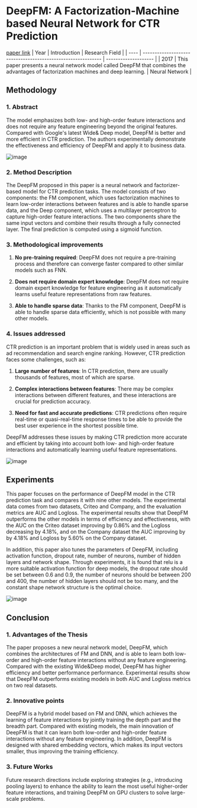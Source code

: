 # DeepFM: A Factorization-Machine based Neural Network for CTR Prediction
[paper link](https://arxiv.org/pdf/1703.04247) 
| Year | Introduction                                                         | Research Field                 |
| ---- | ------------------------------------------------------------ | -------------------- |
| 2017 | This paper presents a neural network model called DeepFM that combines the advantages of factorization machines and deep learning.         | Neural Network           |

## Methodology

### 1. Abstract
  The model emphasizes both low- and high-order feature interactions and does not require any feature engineering beyond the original features. Compared with Google's latest Wide& Deep model, DeepFM is better and more efficient in CTR prediction. The authors experimentally demonstrate the effectiveness and efficiency of DeepFM and apply it to business data.

  ![image](https://github.com/Zhang-Bocheng/paper-reading/assets/160409071/a17b574b-4795-4a00-a81d-c00042d7b864)

### 2. Method Description 
  The DeepFM proposed in this paper is a neural network and factorizer-based model for CTR prediction tasks. The model consists of two components: the FM component, which uses factorization machines to learn low-order interactions between features and is able to handle sparse data, and the Deep component, which uses a multilayer perceptron to capture high-order feature interactions. The two components share the same input vectors and combine their results through a fully connected layer. The final prediction is computed using a sigmoid function.
  
### 3. Methodological improvements
  1. **No pre-training required**: DeepFM does not require a pre-training process and therefore can converge faster compared to other similar models such as FNN.
  
  2. **Does not require domain expert knowledge**: DeepFM does not require domain expert knowledge for feature engineering as it automatically learns useful feature representations from raw features.
  
  3. **Able to handle sparse data**: Thanks to the FM component, DeepFM is able to handle sparse data efficiently, which is not possible with many other models.
     
### 4. Issues addressed 
  CTR prediction is an important problem that is widely used in areas such as ad recommendation and search engine ranking. However, CTR prediction faces some challenges, such as:

  1. **Large number of features**: In CTR prediction, there are usually thousands of features, most of which are sparse.
     
  2. **Complex interactions between features**: There may be complex interactions between different features, and these interactions are crucial for prediction accuracy.
  
  3. **Need for fast and accurate predictions**: CTR predictions often require real-time or quasi-real-time response times to be able to provide the best user experience in the shortest possible time.
     
DeepFM addresses these issues by making CTR prediction more accurate and efficient by taking into account both low- and high-order feature interactions and automatically learning useful feature representations.

![image](https://github.com/Zhang-Bocheng/paper-reading/assets/160409071/c5ee50fd-09b2-48a6-bf65-b9d58c086e28)

## Experiments
  This paper focuses on the performance of DeepFM model in the CTR prediction task and compares it with nine other models. The experimental data comes from two datasets, Criteo and Company, and the evaluation metrics are AUC and Logloss. The experimental results show that DeepFM outperforms the other models in terms of efficiency and effectiveness, with the AUC on the Criteo dataset improving by 0.86% and the Logloss decreasing by 4.18%, and on the Company dataset the AUC improving by by 4.18% and Logloss by 5.60% on the Company dataset. 
  
  In addition, this paper also tunes the parameters of DeepFM, including activation function, dropout rate, number of neurons, number of hidden layers and network shape. Through experiments, it is found that relu is a more suitable activation function for deep models, the dropout rate should be set between 0.6 and 0.9, the number of neurons should be between 200 and 400, the number of hidden layers should not be too many, and the constant shape network structure is the optimal choice.
  
  ![image](https://github.com/Zhang-Bocheng/paper-reading/assets/160409071/5d360c84-580b-4a5e-94c7-0fddf770a872)

## Conclusion

### 1. Advantages of the Thesis
  The paper proposes a new neural network model, DeepFM, which combines the architectures of FM and DNN, and is able to learn both low-order and high-order feature interactions without any feature engineering. Compared with the existing Wide&Deep model, DeepFM has higher efficiency and better performance performance. Experimental results show that DeepFM outperforms existing models in both AUC and Logloss metrics on two real datasets.
  
### 2. Innovative points
   DeepFM is a hybrid model based on FM and DNN, which achieves the learning of feature interactions by jointly training the depth part and the breadth part. Compared with existing models, the main innovation of DeepFM is that it can learn both low-order and high-order feature interactions without any feature engineering. In addition, DeepFM is designed with shared embedding vectors, which makes its input vectors smaller, thus improving the training efficiency.
   
### 3. Future Works
  Future research directions include exploring strategies (e.g., introducing pooling layers) to enhance the ability to learn the most useful higher-order feature interactions, and training DeepFM on GPU clusters to solve large-scale problems.
